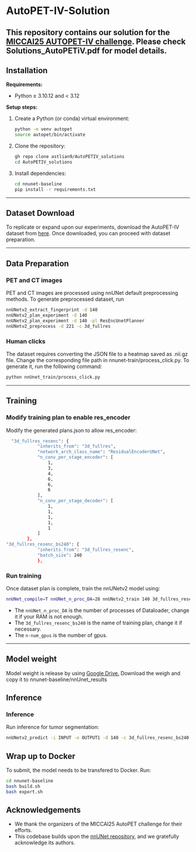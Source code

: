 # AutoPET-IV-Solution

This repository contains our solution for the [MICCAI25 AUTOPET-IV challenge](https://autopet-iv.grand-challenge.org).
Please check Solutions_AutoPETiV.pdf for model details.
---

## Installation

**Requirements:**  
- Python ≥ 3.10.12 and < 3.12

**Setup steps:**

1. Create a Python (or conda) virtual environment:

    ```bash
    python -m venv autopet
    source autopet/bin/activate
    ```

2. Clone the repository:

    ```bash
    gh repo clone astlian9/AutoPETIV_solutions
    cd AutoPETIV_solutions
    ```

3. Install dependencies:

    ```bash
   cd nnunet-baseline
    pip install -r requirements.txt
    ```

---

## Dataset Download

To replicate or expand upon our experiments, download the AutoPET-IV dataset from [here](https://autopet-iv.grand-challenge.org/dataset/). Once downloaded, you can proceed with dataset preparation.

---

## Data Preparation

### PET and CT images

PET and CT images are processed using nnUNet default preprocessing methods. To generate preprocessed dataset, run

```bash
nnUNetv2_extract_fingerprint -d 140
nnUNetv2_plan_experiment -d 140
nnUNetv2_plan_experiment -d 140 -pl ResEncUnetPlanner
nnUNetv2_preprocess -d 221 -c 3d_fullres
```

### Human clicks
The dataset requires converting the JSON file to a heatmap saved as .nii.gz file. Change the corresponding file path in nnunet-train/process_click.py.  To generate it, run the following command:

```bash
python nnUnet_train/process_click.py
```

---

## Training

### Modify training plan to enable res_encoder

Modify the generated plans.json to allow res_encoder:
```bash
  "3d_fullres_resenc": {
            "inherits_from": "3d_fullres",
            "network_arch_class_name": "ResidualEncoderUNet",
            "n_conv_per_stage_encoder": [
                1,
                3,
                4,
                6,
                6,
                6
            ],
            "n_conv_per_stage_decoder": [
                1,
                1,
                1,
                1,
                1
            ]
        },
"3d_fullres_resenc_bs240": {
            "inherits_from": "3d_fullres_resenc",
            "batch_size": 240
            },
```
### Run training

Once dataset plan is complete, train the nnUNetv2 model using:

```bash
nnUNet_compile=T nnUNet_n_proc_DA=28 nnUNetv2_train 140 3d_fullres_resenc_bs240 0 -num_gpus 8
```

- The `nnUNet_n_proc_DA` is the number of processes of Dataloader, change it if your RAM is not enough.
- The `3d_fullres_resenc_bs240` is the name of training plan, change it if necessary.
- The `n-num_gpus` is the number of gpus.

---
## Model weight
Model weight is release by using [Google Drive.](https://drive.google.com/drive/folders/1kqSx4cYmDMgVUs2DQMDiQcw9j8rTXSxJ?usp=share_link)
Download the weigh and copy it to nnunet-baseline/nnUnet_results
## Inference

### Inference

Run inference for tumor segmentation:

```bash
nnUNetv2_predict -i INPUT -o OUTPUT1 -d 140 -c 3d_fullres_resenc_bs240 -f 0 -step_size 0.6 --save_probabilities
```



## Wrap up to Docker
To submit, the model needs to be transfered to Docker. Run:
```bash
cd nnunet-baseline
bash build.sh
bash export.sh
```


## Acknowledgements

- We thank the organizers of the MICCAI25 AutoPET challenge for their efforts.
- This codebase builds upon the [nnUNet repository](https://github.com/MIC-DKFZ/nnUNet/tree/master), and we gratefully acknowledge its authors.


